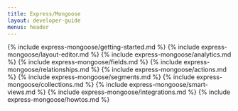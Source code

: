 ```yaml
---
title: Express/Mongoose
layout: developer-guide
menus: header
---
```


{% include express-mongoose/getting-started.md %}
{% include express-mongoose/layout-editor.md %}
{% include express-mongoose/analytics.md %}
{% include express-mongoose/fields.md %}
{% include express-mongoose/relationships.md %}
{% include express-mongoose/actions.md %}
{% include express-mongoose/segments.md %}
{% include express-mongoose/collections.md %}
{% include express-mongoose/smart-views.md %}
{% include express-mongoose/integrations.md %}
{% include express-mongoose/howtos.md %}
